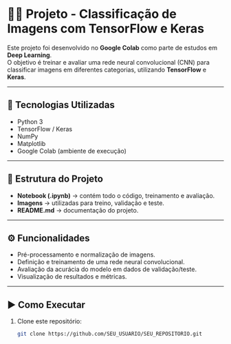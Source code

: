 # 🧑‍💻 Projeto - Classificação de Imagens com TensorFlow e Keras

Este projeto foi desenvolvido no **Google Colab** como parte de estudos em **Deep Learning**.  
O objetivo é treinar e avaliar uma rede neural convolucional (CNN) para classificar imagens em diferentes categorias, utilizando **TensorFlow** e **Keras**.

---

## 🚀 Tecnologias Utilizadas
- Python 3
- TensorFlow / Keras
- NumPy
- Matplotlib
- Google Colab (ambiente de execução)

---

## 📂 Estrutura do Projeto
- **Notebook (.ipynb)** → contém todo o código, treinamento e avaliação.
- **Imagens** → utilizadas para treino, validação e teste.
- **README.md** → documentação do projeto.

---

## ⚙️ Funcionalidades
- Pré-processamento e normalização de imagens.  
- Definição e treinamento de uma rede neural convolucional.  
- Avaliação da acurácia do modelo em dados de validação/teste.  
- Visualização de resultados e métricas.

---

## ▶️ Como Executar
1. Clone este repositório:
   ```bash
   git clone https://github.com/SEU_USUARIO/SEU_REPOSITORIO.git
